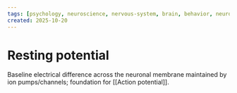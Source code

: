 ```yaml
---
tags: [psychology, neuroscience, nervous-system, brain, behavior, neurotransmitters]
created: 2025-10-20
---
```

# Resting potential

Baseline electrical difference across the neuronal membrane maintained by ion pumps/channels; foundation for [[Action potential]].
